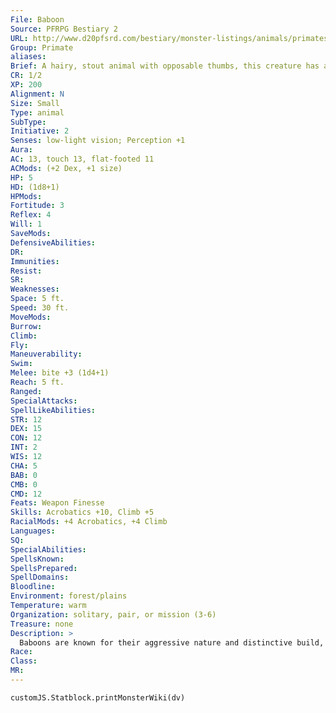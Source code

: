 ```yaml
---
File: Baboon
Source: PFRPG Bestiary 2
URL: http://www.d20pfsrd.com/bestiary/monster-listings/animals/primates/primate-baboon
Group: Primate
aliases: 
Brief: A hairy, stout animal with opposable thumbs, this creature has a pronounced muzzle and bright red buttocks.
CR: 1/2
XP: 200
Alignment: N
Size: Small
Type: animal
SubType: 
Initiative: 2
Senses: low-light vision; Perception +1
Aura: 
AC: 13, touch 13, flat-footed 11
ACMods: (+2 Dex, +1 size)
HP: 5
HD: (1d8+1)
HPMods: 
Fortitude: 3
Reflex: 4
Will: 1
SaveMods: 
DefensiveAbilities: 
DR: 
Immunities: 
Resist: 
SR: 
Weaknesses: 
Space: 5 ft.
Speed: 30 ft.
MoveMods: 
Burrow: 
Climb: 
Fly: 
Maneuverability: 
Swim: 
Melee: bite +3 (1d4+1)
Reach: 5 ft.
Ranged: 
SpecialAttacks: 
SpellLikeAbilities: 
STR: 12
DEX: 15
CON: 12
INT: 2
WIS: 12
CHA: 5
BAB: 0
CMB: 0
CMD: 12
Feats: Weapon Finesse
Skills: Acrobatics +10, Climb +5
RacialMods: +4 Acrobatics, +4 Climb
Languages: 
SQ: 
SpecialAbilities: 
SpellsKnown: 
SpellsPrepared: 
SpellDomains: 
Bloodline: 
Environment: forest/plains
Temperature: warm
Organization: solitary, pair, or mission (3-6)
Treasure: none
Description: >
  Baboons are known for their aggressive nature and distinctive build, including a canine-like maw filled with sharp teeth, strong jaw muscles, a short tail, and prominent calluses on their brightly colored and protruding buttocks. Though they are primarily vegetarians, baboons are known to eat fish, insects, shellfish, and other small creatures. Ferociously territorial, baboons are quick to rise and defend their homes from any sort of intruders. A baboon is 3 feet tall and weighs 70 pounds. Baboon Companions Starting Statistics: Size: Small; Speed: 30 ft.; Attack bite (1d4); Ability Scores: Str 12, Dex 15, Con 12, Int 2, Wis 12, Cha 5; Special Qualities: low-light vision. 4th-Level Advancement: Ability Scores Str +2, Con +2.
Race: 
Class: 
MR: 
---
```

```dataviewjs
customJS.Statblock.printMonsterWiki(dv)
```
